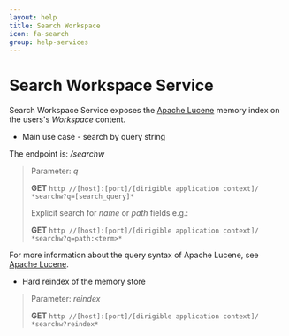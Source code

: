 ```yaml
---
layout: help
title: Search Workspace
icon: fa-search
group: help-services
---
```


Search Workspace Service
===

Search Workspace Service exposes the [Apache Lucene](http://lucene.apache.org/) memory index on the users's *Workspace* content.

* Main use case - search by query string

The endpoint is: */searchw*

> Parameter: *q*
> 
> **GET** `http //[host]:[port]/[dirigible application context]/ *searchw?q=[search_query]*`
> 
> Explicit search for *name* or *path* fields e.g.:
> 
> **GET** `http //[host]:[port]/[dirigible application context]/ *searchw?q=path:<term>*`


For more information about the query syntax of Apache Lucene, see [Apache Lucene](http://lucene.apache.org/core/2_9_4/queryparsersyntax.html).

* Hard reindex of the memory store

> Parameter: *reindex*
> 
> **GET** `http //[host]:[port]/[dirigible application context]/ *searchw?reindex*`
